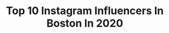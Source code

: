 ---
title: Top 10 Instagram Influencers In Boston In 2020
description: >-
  Find top Instagram influencers in Boston in 2020. Most popular hashtags: #sponsored #bendicion #running #endurance.
platform: Instagram
profiles:
  - username: "tsavvv"
    fullname: >-
      Tim Savage
    location: "United States"
    followers: 3946
    engagement: 1370
    commentsToLikes: 0.047166
    avatar: "https://scontent-ams4-1.cdninstagram.com/v/t51.2885-19/s150x150/16788785_1835862693354335_2417944443073069056_a.jpg?_nc_ht=scontent-ams4-1.cdninstagram.com&_nc_ohc=sGvu1rBdrrwAX_OtKCi&oh=1b8e901fdbfd080dc542d78280228800&oe=5EB6A134"
    verified: false
    hashtags: "#rossnorman, #linkinbio"
  - username: "boston"
    fullname: >-
      Boston.com
    location: "United States"
    followers: 344095
    engagement: 261
    commentsToLikes: 0.004507
    avatar: "https://scontent-ams4-1.cdninstagram.com/v/t51.2885-19/11288201_1446618462321544_1411917300_a.jpg?_nc_ht=scontent-ams4-1.cdninstagram.com&_nc_ohc=bR_yfltQwTIAX_uCTRl&oh=34d592c1228bb457c89cb97dc6f7bc1d&oe=5EB101E0"
    verified: true
    hashtags: "#bostonstrong"
  - username: "sabrina.uyenluu"
    fullname: >-
      SABRINA LUU🌻 Girls Empowerment
    location: "United States"
    followers: 2548
    engagement: 2699
    commentsToLikes: 0.178688
    avatar: "https://scontent-ams4-1.cdninstagram.com/v/t51.2885-19/s320x320/90878092_657626125027454_8579611917276938240_n.jpg?_nc_ht=scontent-ams4-1.cdninstagram.com&_nc_ohc=B23lqN7HD2UAX8QyhL6&oh=423cceeff225282e8d32abbc8fdf79dc&oe=5EB9CFCA"
    verified: false
    hashtags: "#styleinfluencers, #personalstyleblog, #ootdasian, #ootdguide"
  - username: "lilywunders"
    fullname: >-
      Lily | Lily Wunders
    location: "United States"
    followers: 5584
    engagement: 1555
    commentsToLikes: 0.120855
    avatar: "https://scontent-ssn1-1.cdninstagram.com/v/t51.2885-19/s320x320/77107482_2538765569692232_1898682828267192320_n.jpg?_nc_ht=scontent-ssn1-1.cdninstagram.com&_nc_ohc=P0zRV6DHuvsAX-MrBNl&oh=0423549462cfd50c885dc340007fc584&oe=5EA77674"
    verified: false
    hashtags: "#rawurbanshots, #globetrotters, #pinktrotters, #lovelynewzealand"
  - username: "irun26point2__"
    fullname: >-
      Patrick Cutter
    location: "United States"
    followers: 48565
    engagement: 688
    commentsToLikes: 0.051737
    avatar: "https://scontent-lhr8-1.cdninstagram.com/v/t51.2885-19/s320x320/66659605_338636250394762_8011946175663964160_n.jpg?_nc_ht=scontent-lhr8-1.cdninstagram.com&_nc_ohc=lGEN5Y7sWZoAX8LvlXg&oh=5a1f943bcacb3040aabaeee15a537816&oe=5EB99DD8"
    verified: false
    hashtags: "#runningterritory, #runnerslife, #trailrunner, #motivational"
  - username: "anthonybrown13"
    fullname: >-
      A13
    location: "United States"
    followers: 12295
    engagement: 1927
    commentsToLikes: 0.049145
    avatar: "https://scontent-ams4-1.cdninstagram.com/v/t51.2885-19/s320x320/92245524_856440768180825_2166894018254864384_n.jpg?_nc_ht=scontent-ams4-1.cdninstagram.com&_nc_ohc=8olzt0Zw8vkAX-SKQCW&oh=da1a0fb224e40165cf880309ba58a273&oe=5EB7B997"
    verified: true
    hashtags: "#houstonskwad, #jerome, #scoducks"
  - username: "tdrape1"
    fullname: >-
      T D R A P E 🚀☔️💔
    location: "United States"
    followers: 9659
    engagement: 1524
    commentsToLikes: 0.041227
    avatar: "https://scontent-ams4-1.cdninstagram.com/v/t51.2885-19/s320x320/80679285_611588226304560_2290206403383525376_n.jpg?_nc_ht=scontent-ams4-1.cdninstagram.com&_nc_ohc=Ta-oi5VYT1cAX9sPFXt&oh=be135d3404d21846c6a33cfa54ace7dd&oe=5EBB2CB5"
    verified: false
    hashtags: "#millions, #hellcat, #videoshoot, #outthamud"
  - username: "madelinestarr7"
    fullname: >-
      Madeline Starr
    location: "United States"
    followers: 120220
    engagement: 412
    commentsToLikes: 0.056528
    avatar: "https://scontent-ams4-1.cdninstagram.com/v/t51.2885-19/s320x320/52332937_257563625151466_7554475310452834304_n.jpg?_nc_ht=scontent-ams4-1.cdninstagram.com&_nc_ohc=ChQtRLfIFh4AX9Z7PkA&oh=23b2857a3cf95e12131445961465251e&oe=5EBA1D49"
    verified: false
    hashtags: "#sponsoredbyturo, #averybar, #teamcanon, #ritzcarltonpartner"
  - username: "https.rocco"
    fullname: >-
      🍸 Rocco Roman 🍸
    location: "United States"
    followers: 8410
    engagement: 1358
    commentsToLikes: 0.043417
    avatar: "https://scontent-lhr8-1.cdninstagram.com/v/t51.2885-19/s320x320/72070816_2488151688069788_1524043280692543488_n.jpg?_nc_ht=scontent-lhr8-1.cdninstagram.com&_nc_ohc=DcApLlOv2UwAX9SdX-2&oh=037e94c59e0c9b76fd44e65b0c641e9c&oe=5EBB1171"
    verified: false
    hashtags: "#grimmfairytales, #alexisstonepalette, #moschino, #kyliejenner"
  - username: "dugie11"
    fullname: >-
      Alex Verdugo
    location: "United States"
    followers: 235655
    engagement: 2195
    commentsToLikes: 0.022812
    avatar: "https://scontent-amt2-1.cdninstagram.com/v/t51.2885-19/s320x320/84430609_557377268202030_116915512377606144_n.jpg?_nc_ht=scontent-amt2-1.cdninstagram.com&_nc_ohc=T6huZCynTj0AX-FdjBE&oh=87a6daa7143569123749909cd32b19d1&oe=5EBB36E0"
    verified: true
    hashtags: "#bendicion, #vivalaraza, #ad, #dodgersnation"
---